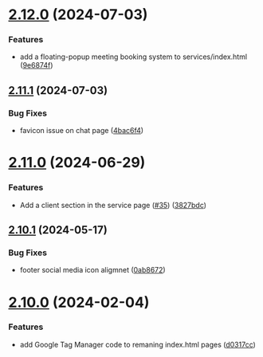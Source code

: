 # [2.12.0](https://github.com/Pradumnasaraf/Pradumnasaraf.github.io/compare/v2.11.1...v2.12.0) (2024-07-03)


### Features

* add a floating-popup meeting booking system to services/index.html ([9e6874f](https://github.com/Pradumnasaraf/Pradumnasaraf.github.io/commit/9e6874f08971b8d715eec0a1415911660a2d53c0))



## [2.11.1](https://github.com/Pradumnasaraf/Pradumnasaraf.github.io/compare/v2.11.0...v2.11.1) (2024-07-03)


### Bug Fixes

* favicon issue on chat page ([4bac6f4](https://github.com/Pradumnasaraf/Pradumnasaraf.github.io/commit/4bac6f4232fc48bf471c5a63851f5e5e8239ec1a))



# [2.11.0](https://github.com/Pradumnasaraf/Pradumnasaraf.github.io/compare/v2.10.1...v2.11.0) (2024-06-29)


### Features

* Add a client section in the service page ([#35](https://github.com/Pradumnasaraf/Pradumnasaraf.github.io/issues/35)) ([3827bdc](https://github.com/Pradumnasaraf/Pradumnasaraf.github.io/commit/3827bdc0dcf8a53b9f8bcc8688a46437d49b33aa))



## [2.10.1](https://github.com/Pradumnasaraf/Pradumnasaraf.github.io/compare/v2.10.0...v2.10.1) (2024-05-17)


### Bug Fixes

* footer social media icon aligmnet ([0ab8672](https://github.com/Pradumnasaraf/Pradumnasaraf.github.io/commit/0ab8672f44eb1f10d343c8bdb3d80863a8051dae))



# [2.10.0](https://github.com/Pradumnasaraf/Pradumnasaraf.github.io/compare/v2.9.0...v2.10.0) (2024-02-04)


### Features

* add Google Tag Manager code to remaning index.html pages ([d0317cc](https://github.com/Pradumnasaraf/Pradumnasaraf.github.io/commit/d0317cc6c188d9db020796154254b80f28e45978))



